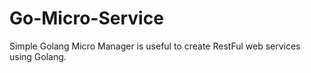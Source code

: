 # Go-Micro-Service
Simple Golang Micro Manager is useful to create RestFul web services using Golang.
